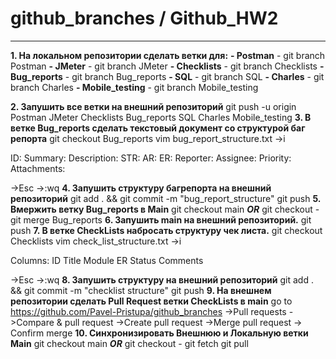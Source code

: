 # github_branches / Github_HW2
____
__1. На локальном репозитории сделать ветки для:__
__- Postman__ - git branch Postman
__- JMeter__ - git branch JMeter
__- Checklists__ - git branch Checklists
__- Bug_reports__ - git branch Bug_reports
__- SQL__ - git branch SQL
__- Charles__ - git branch Charles
__- Mobile_testing__ - git branch Mobile_testing

__2. Запушить все ветки на внешний репозиторий__
git push -u origin Postman JMeter Checklists Bug_reports SQL Charles Mobile_testing
__3. В ветке Bug_reports сделать текстовый документ со структурой баг репорта__
git checkout Bug_reports
vim bug_report_structure.txt
->i

ID:
Summary:
Description:
STR:
AR:
ER:
Reporter:
Assignee:
Priority:
Attachments:

->Esc
->:wq
__4. Запушить структуру багрепорта на внешний репозиторий__
git add . && git commit -m "bug_report_structure"
git push
__5. Вмержить ветку Bug_reports в Main__
git checkout main ___OR___ git checkout -
git merge Bug_reports
__6. Запушить main на внешний репозиторий.__
git push
__7. В ветке CheckLists набросать структуру чек листа.__
git checkout Checklists
vim check_list_structure.txt
->i

Columns:
ID
Title
Module
ER
Status
Comments

->Esc
->:wq
__8. Запушить структуру на внешний репозиторий__
git add . && git commit -m "checklist structure"
git push
__9. На внешнем репозитории сделать Pull Request ветки CheckLists в main__
go to https://github.com/Pavel-Pristupa/github_branches
->Pull requests
->Compare & pull request
->Create pull request
->Merge pull request -> Confirm merge
__10. Синхронизировать Внешнюю и Локальную ветки Main__
git checkout main ___OR___ git checkout -
git fetch
git pull
